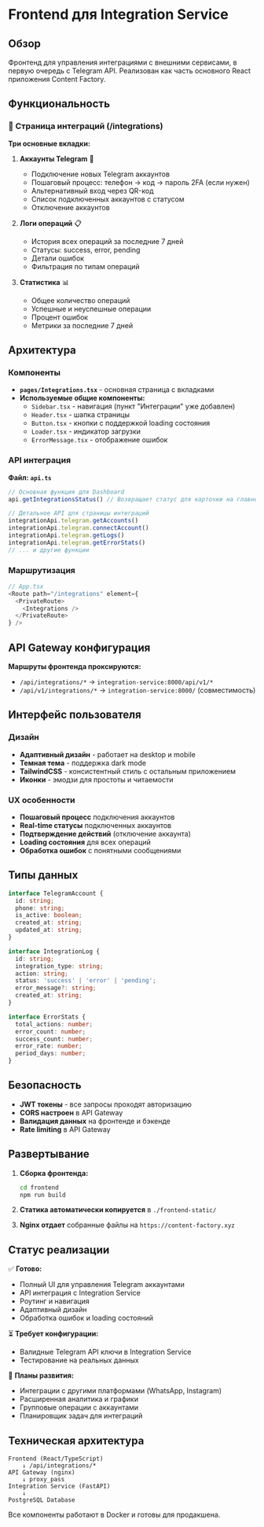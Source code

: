 # Frontend для Integration Service

## Обзор

Фронтенд для управления интеграциями с внешними сервисами, в первую очередь с Telegram API. Реализован как часть основного React приложения Content Factory.

## Функциональность

### 🔗 Страница интеграций (/integrations)

**Три основные вкладки:**

1. **Аккаунты Telegram** 👤
   - Подключение новых Telegram аккаунтов
   - Пошаговый процесс: телефон → код → пароль 2FA (если нужен)
   - Альтернативный вход через QR-код
   - Список подключенных аккаунтов с статусом
   - Отключение аккаунтов

2. **Логи операций** 📋
   - История всех операций за последние 7 дней
   - Статусы: success, error, pending
   - Детали ошибок
   - Фильтрация по типам операций

3. **Статистика** 📊
   - Общее количество операций
   - Успешные и неуспешные операции
   - Процент ошибок
   - Метрики за последние 7 дней

## Архитектура

### Компоненты

- **`pages/Integrations.tsx`** - основная страница с вкладками
- **Используемые общие компоненты:**
  - `Sidebar.tsx` - навигация (пункт "Интеграции" уже добавлен)
  - `Header.tsx` - шапка страницы  
  - `Button.tsx` - кнопки с поддержкой loading состояния
  - `Loader.tsx` - индикатор загрузки
  - `ErrorMessage.tsx` - отображение ошибок

### API интеграция

**Файл: `api.ts`**

```typescript
// Основная функция для Dashboard
api.getIntegrationsStatus() // Возвращает статус для карточки на главной

// Детальное API для страницы интеграций
integrationApi.telegram.getAccounts()
integrationApi.telegram.connectAccount()
integrationApi.telegram.getLogs()
integrationApi.telegram.getErrorStats()
// ... и другие функции
```

### Маршрутизация

```typescript
// App.tsx
<Route path="/integrations" element={
  <PrivateRoute>
    <Integrations />
  </PrivateRoute>
} />
```

## API Gateway конфигурация

**Маршруты фронтенда проксируются:**
- `/api/integrations/*` → `integration-service:8000/api/v1/*`
- `/api/v1/integrations/*` → `integration-service:8000/` (совместимость)

## Интерфейс пользователя

### Дизайн
- **Адаптивный дизайн** - работает на desktop и mobile
- **Темная тема** - поддержка dark mode
- **TailwindCSS** - консистентный стиль с остальным приложением
- **Иконки** - эмодзи для простоты и читаемости

### UX особенности
- **Пошаговый процесс** подключения аккаунтов
- **Real-time статусы** подключенных аккаунтов
- **Подтверждение действий** (отключение аккаунта)
- **Loading состояния** для всех операций
- **Обработка ошибок** с понятными сообщениями

## Типы данных

```typescript
interface TelegramAccount {
  id: string;
  phone: string;
  is_active: boolean;
  created_at: string;
  updated_at: string;
}

interface IntegrationLog {
  id: string;
  integration_type: string;
  action: string;
  status: 'success' | 'error' | 'pending';
  error_message?: string;
  created_at: string;
}

interface ErrorStats {
  total_actions: number;
  error_count: number;
  success_count: number;
  error_rate: number;
  period_days: number;
}
```

## Безопасность

- **JWT токены** - все запросы проходят авторизацию
- **CORS настроен** в API Gateway
- **Валидация данных** на фронтенде и бэкенде
- **Rate limiting** в API Gateway

## Развертывание

1. **Сборка фронтенда:**
   ```bash
   cd frontend
   npm run build
   ```

2. **Статика автоматически копируется** в `./frontend-static/`

3. **Nginx отдает** собранные файлы на `https://content-factory.xyz`

## Статус реализации

✅ **Готово:**
- Полный UI для управления Telegram аккаунтами
- API интеграция с Integration Service
- Роутинг и навигация
- Адаптивный дизайн
- Обработка ошибок и loading состояний

⏳ **Требует конфигурации:**
- Валидные Telegram API ключи в Integration Service
- Тестирование на реальных данных

🔄 **Планы развития:**
- Интеграции с другими платформами (WhatsApp, Instagram)
- Расширенная аналитика и графики
- Групповые операции с аккаунтами
- Планировщик задач для интеграций

## Техническая архитектура

```
Frontend (React/TypeScript)
    ↓ /api/integrations/*
API Gateway (nginx)  
    ↓ proxy_pass
Integration Service (FastAPI)
    ↓
PostgreSQL Database
```

Все компоненты работают в Docker и готовы для продакшена. 